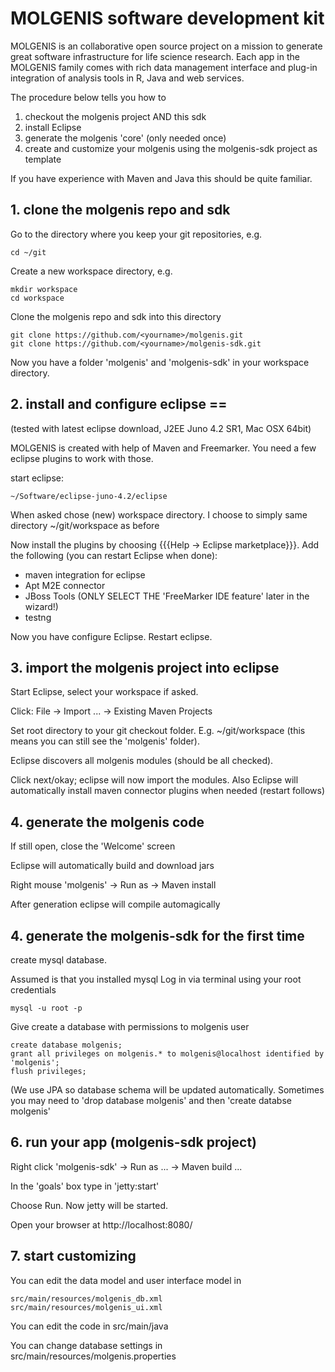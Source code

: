 # MOLGENIS software development kit

MOLGENIS is an collaborative open source project on a mission to generate great software infrastructure for life science research. Each app in the MOLGENIS family comes with rich data management interface and plug-in integration of analysis tools in R, Java and web services.

The procedure below tells you how to 
1. checkout the molgenis project AND this sdk 
2. install Eclipse
3. generate the molgenis 'core' (only needed once)
4. create and customize your molgenis using the molgenis-sdk project as template

If you have experience with Maven and Java this should be quite familiar.

## 1. clone the molgenis repo and sdk

Go to the directory where you keep your git repositories, e.g.

	cd ~/git


Create a new workspace directory, e.g.

	mkdir workspace
	cd workspace


Clone the molgenis repo and sdk into this directory

	git clone https://github.com/<yourname>/molgenis.git
	git clone https://github.com/<yourname>/molgenis-sdk.git


Now you have a folder 'molgenis' and 'molgenis-sdk' in your workspace directory.

## 2. install and configure eclipse == 
(tested with latest eclipse download, J2EE Juno 4.2 SR1, Mac OSX 64bit)

MOLGENIS is created with help of Maven and Freemarker. You need a few eclipse plugins to work with those.

start eclipse:

	~/Software/eclipse-juno-4.2/eclipse


When asked chose (new) workspace directory. I choose to simply same directory ~/git/workspace as before

Now install the plugins by choosing {{{Help -> Eclipse marketplace}}}. 
Add the following (you can restart Eclipse when done):
* maven integration for eclipse
* Apt M2E connector
* JBoss Tools (ONLY SELECT THE 'FreeMarker IDE feature' later in the wizard!)
* testng

Now you have configure Eclipse. Restart eclipse.

## 3. import the molgenis project into eclipse

Start Eclipse, select your workspace if asked.

Click: File -> Import ... -> Existing Maven Projects 

Set root directory to your git checkout folder. E.g. ~/git/workspace
(this means you can still see the 'molgenis' folder).

Eclipse discovers all molgenis modules (should be all checked).

Click next/okay; eclipse will now import the modules. Also Eclipse will automatically install maven connector plugins when needed (restart follows)

## 4. generate the molgenis code

If still open, close the 'Welcome' screen

Eclipse will automatically build and download jars

Right mouse 'molgenis' -> Run as -> Maven install

After generation eclipse will compile automagically

## 4. generate the molgenis-sdk for the first time

create mysql database.

Assumed is that you installed mysql
Log in via terminal using your root credentials

	mysql -u root -p

Give create a database with permissions to molgenis user

	create database molgenis;
	grant all privileges on molgenis.* to molgenis@localhost identified by 'molgenis';
	flush privileges;

(We use JPA so database schema will be updated automatically. Sometimes you may need to 'drop database molgenis' and then 'create databse molgenis'


## 6. run your app (molgenis-sdk project)

Right click 'molgenis-sdk' -> Run as ... -> Maven build ...

In the 'goals' box type in 'jetty:start'

Choose Run. Now jetty will be started.

Open your browser at http://localhost:8080/

## 7. start customizing

You can edit the data model and user interface model in

	src/main/resources/molgenis_db.xml
	src/main/resources/molgenis_ui.xml
	
You can edit the code in 
	src/main/java
	
You can change database settings in
	src/main/resources/molgenis.properties